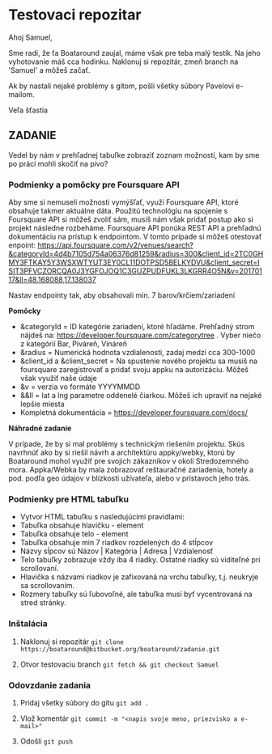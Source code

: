 # Testovaci repozitar #

Ahoj Samuel,

Sme radi, že ťa Boataround zaujal, máme však pre teba malý testík. Na jeho vyhotovanie máš cca hodinku. Naklonuj si repozitár, zmeň branch na 'Samuel' a môžeš začať.

Ak by nastali nejaké problémy s gitom, pošli všetky súbory Pavelovi e-mailom.

Veľa šťastia

## ZADANIE ##
Vedel by nám v prehľadnej tabuľke zobraziť zoznam možností, kam by sme po práci mohli skočiť na pivo? 

### Podmienky a pomôcky pre Foursquare API ###
Aby sme si nemuseli možnosti vymýšľať, využi Foursquare API, ktoré obsahuje takmer aktuálne dáta. Použitú technológiu na spojenie s Foursquare API si môžeš zvoliť sám, 
musíš nám však pridať postup ako si projekt následne rozbeháme. Foursquare API ponúka REST API a prehľadnú dokumentáciu na prístup k endpointom.
V tomto prípade si môžeš otestovať enpoint: https://api.foursquare.com/v2/venues/search?&categoryId=4d4b7105d754a06376d81259&radius=300&client_id=2TC0GHMY3FTKAY5Y3WSXWTYUT3EY0CL11DOTPSD5BELKYDVU&client_secret=ISIT3PFVCZORCQA0J3YGFOJOQ1C3GUZPUDFUKL3LKGRR4O5N&v=20170117&ll=48.168088,17.138037

Nastav endpointy tak, aby obsahovali min. 7 barov/krčiem/zariadení

**Pomôcky**

* &categoryId = ID kategórie zariadení, ktoré hľadáme. Prehľadný strom nájdeš na: https://developer.foursquare.com/categorytree . Vyber niečo z kategórií Bar, Piváreň, Vináreň
* &radius = Numerická hodnota vzdialenosti, zadaj medzi cca 300-1000
* &client_id a &client_secret = Na spustenie nového projektu sa musíš na foursquare zaregistrovať a pridať svoju appku na autorizáciu. Môžeš však využiť naše údaje
* &v = verzia vo formáte YYYYMMDD
* &&ll = lat a lng parametre oddenelé čiarkou. Môžeš ich upraviť na nejaké lepšie miesta
* Kompletná dokumentácia = https://developer.foursquare.com/docs/

**Náhradné zadanie**

V prípade, že by si mal problémy s technickým riešením projektu. Skús navrhnúť ako by si riešil návrh a architektúru appky/webky, ktorú by Boataround mohol využiť pre svojich 
zákazníkov v okolí Stredozemného mora. Appka/Webka by mala zobrazovať reštauračné zariadenia, hotely a pod. podľa geo údajov v blízkosti užívateľa, alebo v prístavoch jeho trás. 

### Podmienky pre HTML tabuľku ###

* Vytvor HTML tabuľku s nasledujúcimi pravidlami:
* Tabuľka obsahuje hlavičku - <thead> element
* Tabuľka obsahuje telo - <tbody> element
* Tabuľka obsahuje min 7 riadkov rozdelených do 4 stĺpcov
* Názvy sĺpcov sú Názov | Kategória | Adresa | Vzdialenosť
* Telo tabuľky zobrazuje vždy iba 4 riadky. Ostatné riadky sú viditeľné pri scrollovaní.
* Hlavička s názvami riadkov je zafixovaná na vrchu tabuľky, t.j. neukryje sa scrollovaním. 
* Rozmery tabuľky sú ľubovoľné, ale tabuľka musí byť vycentrovaná na stred stránky.

### Inštalácia ###

1. Naklonuj si repozitár
```git clone https://boataround@bitbucket.org/boataround/zadanie.git```

2. Otvor testovaciu branch
```git fetch && git checkout Samuel```

### Odovzdanie zadania ###

1. Pridaj všetky súbory do gitu
```git add .```

2. Vlož komentár
```git commit -m "<napis svoje meno, priezvisko a e-mail>" ```

3. Odošli
```git push```